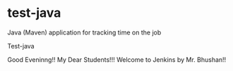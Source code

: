 # test-java
Java (Maven) application for tracking time on the job

Test-java

Good Eveninng!! My Dear Students!!! Welcome to Jenkins by Mr. Bhushan!!
